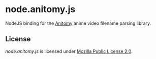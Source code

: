 # node.anitomy.js
NodeJS binding for the [Anitomy](https://github.com/erengy/anitomy) anime video filename parsing library.

## License
*node.anitomy.js* is licensed under [Mozilla Public License 2.0](https://www.mozilla.org/en-US/MPL/2.0/FAQ/).